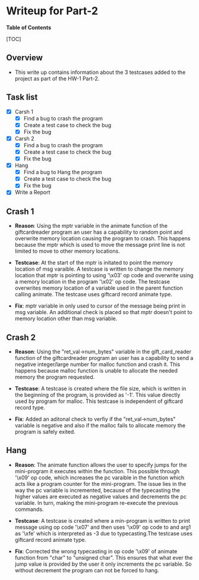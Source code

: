 # Writeup for Part-2
**Table of Contents**

[TOC]

## Overview
- This write up contains information about the 3 testcases added to the project as part of the HW-1 Part-2.

## Task list
- [x] Carsh 1
    - [x] Find a bug to crash the program
    - [x] Create a test case to check the bug
    - [x] Fix the bug
- [x] Carsh 2
    - [x] Find a bug to crash the program
    - [x] Create a test case to check the bug
    - [x] Fix the bug
- [x] Hang
    - [x] Find a bug to Hang the program
    - [x] Create a test case to check the bug
    - [x] Fix the bug
- [x] Write a Report

## Crash 1
- **Reason**: Using the mptr variable in the animate function of the giftcardreader program an user has a capability to random point and overwrite memory location causing the program to crash. This happens because the mptr which is used to move the message print line is not limited to move to other memory locations.

- **Testcase**: At the start of the mptr is initated to point the memory location of msg varaible. A testcase is written to change the memory location that mptr is pointing to using '\x03' op code and overwrite using a memory location in the program '\x02' op code. The testcase overwrites memory location of a variable used in the parent function calling animate. The testcase uses giftcard record animate type.

- **Fix**: mptr variable in only used to cursor of the message being print in msg variable. An additional check is placed so that mptr doesn't point to memory location other than msg variable.

## Crash 2
- **Reason**: Using the "ret_val->num_bytes" variable in the gift_card_reader function of the giftcardreader program an user has a capability to send a negative integer/large number for malloc function and crash it. This happens because malloc function is unable to allocate the needed memory the program requested.

- **Testcase**: A testcase is created where the file size, which is written in the beginning of the program, is provided as '-1'. This value directly used by program for malloc. This testcase is independent of giftcard record type.

- **Fix**: Added an aditonal check to verfiy if the "ret_val->num_bytes" variable is negative and also if the malloc fails to allocate memory the program is safely exited.

## Hang
- **Reason**: The animate function allows the user to specify jumps for the mini-program it executes within the function. This possible through '\x09' op code, which increases the pc varaible in the function which acts like a program counter for the mini-program. The issue lies in the way the pc variable is incremented, because of the typecasting the higher values are executed as negative values and decrements the pc variable. In turn, making the mini-program re-execute the previous commands.

- **Testcase**: A testcase is created where a min-program is written to print message using op code '\x07' and then uses '\x09' op code to and arg1 as '\xfe' which is interpreted as -3 due to typecasting.The testcase uses giftcard record animate type.

- **Fix**: Corrected the wrong typecasting in op code '\x09' of animate function from "char" to "unsigned char". This ensures that what ever the jump value is provided by the user it only increments the pc variable. So without decrement the program can not be forced to hang.

